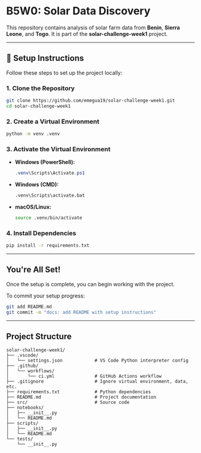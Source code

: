 
# B5W0: Solar Data Discovery

This repository contains analysis of solar farm data from **Benin**, **Sierra Leone**, and **Togo**. It is part of the **solar-challenge-week1** project.

---

## 🔧 Setup Instructions

Follow these steps to set up the project locally:

### 1. Clone the Repository

```bash
git clone https://github.com/emegua19/solar-challenge-week1.git
cd solar-challenge-week1
```

### 2. Create a Virtual Environment

```bash
python -m venv .venv
```

### 3. Activate the Virtual Environment

* **Windows (PowerShell):**

  ```powershell
  .venv\Scripts\Activate.ps1
  ```

* **Windows (CMD):**

  ```cmd
  .venv\Scripts\activate.bat
  ```

* **macOS/Linux:**

  ```bash
  source .venv/bin/activate
  ```

### 4. Install Dependencies

```bash
pip install -r requirements.txt
```

---

## You're All Set!

Once the setup is complete, you can begin working with the project.

To commit your setup progress:

```bash
git add README.md
git commit -m "docs: add README with setup instructions"
```

---

##  Project Structure

```
solar-challenge-week1/
├── .vscode/
│   └── settings.json            # VS Code Python interpreter config
├── .github/
│   └── workflows/
│       └── ci.yml               # GitHub Actions workflow
├── .gitignore                   # Ignore virtual environment, data, etc.
├── requirements.txt             # Python dependencies
├── README.md                    # Project documentation
├── src/                         # Source code
├── notebooks/
│   ├── __init__.py
│   └── README.md
├── scripts/
│   ├── __init__.py
│   └── README.md
└── tests/
    └── __init__.py
```
